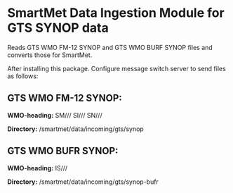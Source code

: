 # SmartMet Data Ingestion Module for GTS SYNOP data

Reads GTS WMO FM-12 SYNOP and GTS WMO BURF SYNOP files and converts those for SmartMet.

After installing this package. Configure message switch server to send files as follows:

## GTS WMO FM-12 SYNOP:
**WMO-heading:** SM/// SI/// SN///

**Directory:** /smartmet/data/incoming/gts/synop

## GTS WMO BUFR SYNOP:
**WMO-heading:** IS///

**Directory:** /smartmet/data/incoming/gts/synop-bufr
